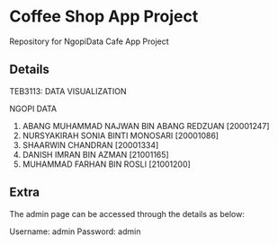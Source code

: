 # Coffee Shop App Project
Repository for NgopiData Cafe App Project


## Details
TEB3113: DATA VISUALIZATION

NGOPI DATA
1.	ABANG MUHAMMAD NAJWAN BIN ABANG REDZUAN	[20001247]
2.	NURSYAKIRAH SONIA BINTI MONOSARI	[20001086]
3.	SHAARWIN CHANDRAN	[20001334]
4.	DANISH IMRAN BIN AZMAN	[21001165]
5.	MUHAMMAD FARHAN BIN ROSLI	[21001200]


## Extra
The admin page can be accessed through the details as below:

Username: admin
Password: admin
